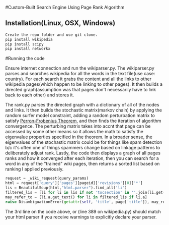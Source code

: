 #Custom-Built Search Engine Using Page Rank Algorithm


## Installation(Linux, OSX, Windows)
```sh
Create the repo folder and use git clone.
pip install wikipedia
pip install scipy
pip install networkx
```
#Running the code

Ensure internet connection and run the wikiparser.py. 
The wikiparser.py parses and searches wikipedia for all the words in the text file(use case: country). For each search it grabs the content and all the links to other wikipedia pages(which happen to be linking to other pages). It then builds a directed graph(assumption was that pages don't necessarily have to link back to each other) and stores it. 

The rank.py parses the directed graph with a dictionary of all of the nodes and links. It then builds the stochastic matrix(markov chain) by applying the random surfer model constraint, adding a random perturbation matrix to satisfy <a href=https://en.wikipedia.org/wiki/Perron%E2%80%93Frobenius_theorem#Positive_matrices>Perron-Frobenius Theorem</a>, and then finds the iteration of algorithm convergence. The perturbing matrix takes into accnt that page can be accessed by some other means so it allows the math to satisfy the eigenvalue properties specified in the theorem.  In a broader sense, the eigenvalues of the stochastic matrix could be for things like spam detection b/c it's often one of things spammers change based on linkage patterns to deliberately adjust rank.
Lastly, the code then displays a graph of all pages ranks and how it converged after each iteration, then you can search for a word in any of the "trained" wiki pages, then returns a sorted list based on ranking I applied previously.

```python
request = _wiki_request(query_params)
html = request['query']['pages'][pageid]['revisions'][0]['*']
lis = BeautifulSoup(html,"html.parser").find_all('li')
filtered_lis = [li for li in lis if not 'tocsection' in ''.join(li.get('class', []))]
may_refer_to = [li.a.get_text() for li in filtered_lis if li.a]
raise DisambiguationError(getattr(self, 'title', page['title']), may_refer_to)
```
 The 3rd line on the code above, or (line 389 on wikipedia.py) should match your html parser if you receive warnings to explicitly declare your parser.
